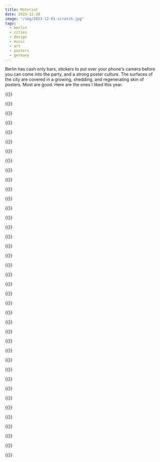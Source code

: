 ```yaml
---
title: Material
date: 2023-12-28
image: "/img/2023-12-01-scratch.jpg"
tags:
  - berlin
  - cities
  - design
  - music
  - art
  - posters
  - germany
---
```


Berlin has cash only bars, stickers to put over your phone's camera before you can come into the party, and a strong poster culture. The surfaces of the city are covered in a growing, shedding, and regenerating skin of posters. Most are good. Here are the ones I liked this year.

{{<photo src="/img/posters/2023-03-12-volks.jpg" alt="A flyer for the 2030 Berlin Klimavolksentscheid" caption="A flyer for the 2030 Berlin Klimavolksentscheid, which did not pass" >}}

{{<photo src="/img/posters/2023-03-24-liquid.jpg" alt="A white poster reading Thoughts Are Liquid" caption="An exhibition, an experiment. Poster on the bridge over the Treptow/Neukölln/Kreuzberg canal corner" >}}

{{<photo src="/img/posters/2023-04-06-matrix.jpg" alt="A poster with a young woman and the lettering Wir Suchen Dich" caption="Matrix Nightclub hiring poster, Warschauerstr" >}}

{{<photo src="/img/posters/2023-04-21-brutal.jpg" alt="A poster for Brutalismus 3000 gig dates" caption="Brutalismus 3000's Ultrakunst Tour, poster at Warschauerstraße." >}}

{{<photo src="/img/posters/2023-04-29-chubby.jpg" alt="A poster for Papa Chubby at Berlin Hole" caption="Popa Chubby at Berlin Hole 44, poster by Treptower Park underpass" >}}

{{<photo src="/img/posters/2023-05-20-lovedancin.jpg" alt="A poster for a disco and funk night" caption="Boogie & Funk, 23 'til late" >}}

{{<photo src="/img/posters/2023-05-23-deutsch.jpg" alt="Du musst es mir doch night auf English erklären. Ich spreche ja deutsch." caption="Translation: You don't have to explain it to me in English. I do speak German." >}}

{{<photo src="/img/posters/2023-05-23-gorli.jpg" alt="A long list of acts playing at GZU Festival of Electronic Music" caption="Acts playing in the carnage of mid-summer Görlitzer Park" >}}

{{<photo src="/img/posters/2023-05-23-poly.jpg" alt="Poster for Polyamor at Suicide Club" caption="Polyamour at Suicide Club, poster on Oberbaumbrücke south approach" >}}

{{<photo src="/img/posters/2023-05-23-sens.jpg" alt="Poster for Sensuality at Oxi Berlin" caption="Eargasm God, poster on Oberbaumbrücke south approach" >}}

{{<photo src="/img/posters/2023-05-30-hard.jpg" alt="Venn diagram. Left side reads My Dick, Right side reads My Life, overlap region reads Hard for no Reason" caption="Hard For No Reason, stickers at a day party in Rummelsburg" >}}

{{<photo src="/img/posters/2023-06-12-congo.jpg" alt="Pluriverse Festival poster" caption="Congo-rama, poster on Hasenheide" >}}

{{<photo src="/img/posters/2023-07-26-rent.jpg" alt="Make gentrify total destroy, rent is a fuck, 410,757,864,530 dead landlords" caption="Poster at Elsenstraße in the midst of A100 construction" >}}

{{<photo src="/img/posters/2023-08-18-a100.jpg" alt="A100 Wegbassen party poster" caption="Translation: Bass the A100 away! Poster for party protesting the construction of the A100 autobahn through Markgrafendamm" >}}

{{<photo src="/img/posters/2023-08-18-pop.jpg" alt="Poster for Pop Kultur at Kulturbrauerei, featuring photography of a mushroom" caption="Pop-Kultur at Kulturbrauerei, poster under S-bahn tracks on Kiefholzstraße" >}}

{{<photo src="/img/posters/2023-09-04-ex.jpg" alt="Extinction, am Rosa-Luxemburg-Platz" caption="Extinction at Rosa Luxemburg Platz, poster for a rally" >}}

{{<photo src="/img/posters/2023-10-07-huun.jpg" alt="Poster for Huun Huur Tu Universität der Künste" caption="Mongolian music group known for their polytonal throat singing, poster on a construction fence in Baumschulenweg" >}}

{{<photo src="/img/posters/2023-10-07-wohnen.jpg" alt="Caro, Robert & Levi wollen hier nicht weg" caption="Notices from existing residents of the neighbourhood trying to find accommodation for reasonable rents. Translations: Caro, Robert & Levi don't want to leave here [...] We're looking for a new home and ask for help. We can just about manage 1,400 euros." >}}

{{<photo src="/img/posters/2023-10-11-super.jpg" alt="A burning globe motif, title Super" caption="Super, poster on an electrical box at Schlesisches Busch" >}}

{{<photo src="/img/posters/2023-10-12-vega.jpg" alt="Louie Vega at Watergate, Berlin" caption="Louie Vega is coming to Berlin. Poster at Oberbaumebrücke south approach." >}}

{{<photo src="/img/posters/2023-10-29-dinge.jpg" alt="Hammer and garden gnome on a poster for the Theater of Things" caption="Theater of Things. Poster under S-bahn tracks at Kiefholzstraße." >}}

{{<photo src="/img/posters/2023-12-01-hamam.jpg" alt="Hamam Nights at Panorama Bar. Hyperreal glossy Barbie dolls." caption="Hamam Nights at Panorama Bar, Berghain. Poster at Warschauerstraße." >}}

{{<photo src="/img/posters/2023-12-01-modellbahn.jpg" alt="Modellbahn & Spielzeug Börse" caption="Model railway and toy expo. Poster am Schlesi." >}}

{{<photo src="/img/posters/2023-12-01-scratch.jpg" alt="Fragments of peeled layers of posters" caption="Fragments of old posters under Warschauerstraße S-bahnhof" >}}

{{<photo src="/img/posters/2023-12-01-zennen.jpg" alt="Zementbass at about blank, a rabbit with wirecutters" caption="Zementbass at ://about blank in Markgrafendamm, which would be destroyed by the A100 autobahn" >}}

{{<photo src="/img/posters/2023-12-02-dogwalker.jpg" alt="A note from a young girl asking if she could walk people's dogs" caption="Mira, asks local dog owners if she could look after or walk their dogs. Next to the drawing of the dog's face, translation of two notes: (It would make me happy) (I am 8 years old). Note pinned to the notice board of LPG Biomarkt, Bouchéstraße" >}}

{{<photo src="/img/posters/2023-12-04-applaus.jpg" alt="Applaus Applaus" caption="Dance Factory Berlin, poster at Hasenheide" >}}

{{<photo src="/img/posters/2023-12-06-future.jpg" alt="Future Musik presents A Psychadelic Show" caption="A Psychadelic Show at Urban Spree. Poster fixed to the pavement for pedestrian to look at while they wait for the light to change at Warschauerstraße." >}}

{{<photo src="/img/posters/2023-12-09-cheese.jpg" alt="Cheese Berlin. Close-ups of cheese on a blue field." caption="Cheese Berlin, meet the cheese maker. Poster at Markhalle Neun." >}}

{{<photo src="/img/posters/2023-12-09-close.jpg" alt="Close, a film by Lukas Dhont. A painting of a boy hugging another." caption="Hand-painted reproduction of the film poster for Close (2023) at 2m x 3m scale, exhibit on film posters at Kulturforum" >}}

{{<photo src="/img/posters/2023-12-09-closing.jpg" alt="Closing sale of Mensch Meier" caption="Closing down sale at Mensch Meier, poster in Wrangelkiez." >}}

{{<photo src="/img/posters/2023-12-09-dune.jpg" alt="Abstract images on a poster for the 2023 film Dune" caption="Alternate poster for Dune (2022), exhibit on film posters at Kulturforum" >}}

{{<photo src="/img/posters/2023-12-09-face.jpg" alt="Fragments of old posters including a woman's face" caption="Old posters at Warschauerstraße S-bahnhof" >}}

{{<photo src="/img/posters/2023-12-09-frontex.jpg" alt="Kiss Frontext Goodbye, a circle of red stars" caption="Frontex is the EU's border enforcement agency, poster in Wrangelkiez." >}}

{{<photo src="/img/posters/2023-12-09-kongress.jpg" alt="PEN Berlin Kongress poster" caption="Translation: With your head throughy the walls, poster am Schlesi" >}}

{{<photo src="/img/posters/2023-12-09-solidarity.jpg" alt="Two hands painted with slogan, No internationalism without solidarity" caption="Poster on the bridge over the Treptow/Neukölln/Kreuzberg canal corner" >}}

{{<photo src="/img/posters/2023-12-09-star-trek.jpg" alt="Psychadlic poster for Star Trek, fearturing Spok" caption="During the DDR government, local authorities refused to pay licensing on American marketing materials and created their own for imported films, exhibit on film posters at Kulturforum" >}}

{{<photo src="/img/posters/2023-12-09-yelka.jpg" alt="Hand-drawn style poster for Yelka Fast Music" caption="Fast Music. Poster am Skalitzerstraße." >}}

{{<photo src="/img/posters/2023-12-16-english-traders.jpg" alt="Orange poster for English Traders featuring old illustration of Santa Claus" caption="English Traders by Boddinstraße sells homeware. Translation: Gift Stress? Poster in the eponymous passage on the approach to Passage Kino." >}}
